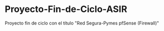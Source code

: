 # Proyecto-Fin-de-Ciclo-ASIR
Proyecto fin de ciclo con el título "Red Segura-Pymes  pfSense (Firewall)"
